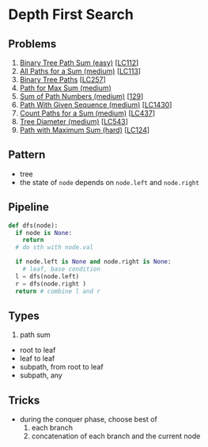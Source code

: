 # Depth First Search

## Problems

1. [Binary Tree Path Sum (easy)]()
[[LC112](https://leetcode.com/problems/path-sum/)]
1. [All Paths for a Sum (medium)]()
[[LC113](https://leetcode.com/problems/path-sum-ii/)]
1. [Binary Tree Paths]()
[[LC257](https://leetcode.com/problems/binary-tree-paths/)]
1. [Path for Max Sum (medium)]()
1. [Sum of Path Numbers (medium)]()
[[129](https://leetcode.com/problems/sum-root-to-leaf-numbers/)]
1. [Path With Given Sequence (medium)]()
[[LC1430](https://leetcode.com/problems/check-if-a-string-is-a-valid-sequence-from-root-to-leaves-path-in-a-binary-tree/)]
1. [Count Paths for a Sum (medium)]()
[[LC437](https://leetcode.com/problems/path-sum-iii/)]
1. [Tree Diameter (medium)]()
[[LC543](https://leetcode.com/problems/diameter-of-binary-tree/)]
1. [Path with Maximum Sum (hard)]()
[[LC124](https://leetcode.com/problems/binary-tree-maximum-path-sum/)]

## Pattern

- tree
- the state of `node` depends on `node.left` and `node.right`

## Pipeline
```python
def dfs(node):
  if node is None:
    return
  # do sth with node.val

  if node.left is None and node.right is None:
    # leaf, base condition
  l = dfs(node.left)
  r = dfs(node.right )
  return # combine l and r
```

## Types

1. path sum
  - root to leaf
  - leaf to leaf
  - subpath, from root to leaf
  - subpath, any

## Tricks

- during the conquer phase, choose best of
  1. each branch
  2. concatenation of each branch and the current node

